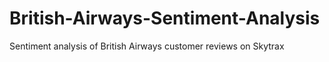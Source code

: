 # British-Airways-Sentiment-Analysis
Sentiment analysis of British Airways customer reviews on Skytrax
